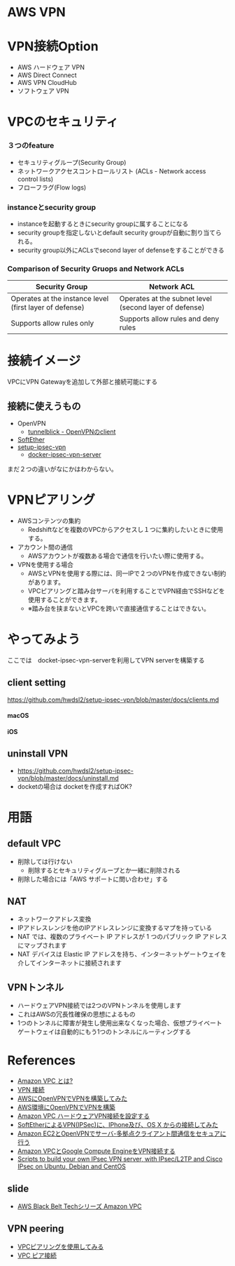AWS VPN
==========

# VPN接続Option

+ AWS ハードウェア VPN
+ AWS Direct Connect
+ AWS VPN CloudHub
+ ソフトウェア VPN

# VPCのセキュリティ

### ３つのfeature

+ セキュリティグループ(Security Group)
+ ネットワークアクセスコントロールリスト (ACLs - Network access control lists)
+ フローフラグ(Flow logs)

### instanceとsecurity group

+ instanceを起動するときにsecurity groupに属することになる
+ security groupを指定しないとdefault security groupが自動に割り当てられる。
+ security group以外にACLsでsecond layer of defenseをすることができる

### Comparison of Security Gruops and Network ACLs

Security Group                                          | Network ACL
--------------------------------------------------------|-------------------------------------------------------
Operates at the instance level (first layer of defense) | Operates at the subnet level (second layer of defense)
Supports allow rules only | Supports allow rules and deny rules


# 接続イメージ

VPCにVPN Gatewayを追加して外部と接続可能にする

## 接続に使えうもの

+ OpenVPN
  + [tunnelblick - OpenVPNのclient](https://tunnelblick.net/documents.html)
+ [SoftEther](http://ja.softether.org/)
+ [setup-ipsec-vpn](https://github.com/hwdsl2/setup-ipsec-vpn)
  + [docker-ipsec-vpn-server](https://github.com/hwdsl2/docker-ipsec-vpn-server)

まだ２つの違いがなにかはわからない。

# VPNピアリング

+ AWSコンテンツの集約
  + Redshiftなどを複数のVPCからアクセスし１つに集約したいときに使用する。
+ アカウント間の通信
  + AWSアカウントが複数ある場合で通信を行いたい際に使用する。
+ VPNを使用する場合
  + AWSとVPNを使用する際には、同一IPで２つのVPNを作成できない制約があります。
  + VPCピアリングと踏み台サーバを利用することでVPN経由でSSHなどを使用することができます。
  + ※踏み台を挟まないとVPCを跨いで直接通信することはできない。

# やってみよう

ここでは　docket-ipsec-vpn-serverを利用してVPN serverを構築する

## client setting

<https://github.com/hwdsl2/setup-ipsec-vpn/blob/master/docs/clients.md>

#### macOS

#### iOS

## uninstall VPN

+ <https://github.com/hwdsl2/setup-ipsec-vpn/blob/master/docs/uninstall.md>
+ docketの場合は docketを作成すればOK?

# 用語

## default VPC

+ 削除しては行けない
  + 削除するとセキュリティグループとか一緒に削除される
+ 削除した場合には「AWS サポートに問い合わせ」する

## NAT

+ ネットワークアドレス変換
+ IPアドレスレンジを他のIPアドレスレンジに変換するマプを持っている
+ NAT では、複数のプライベート IP アドレスが 1 つのパブリック IP アドレスにマップされます
+ NAT デバイスは Elastic IP アドレスを持ち、インターネットゲートウェイを介してインターネットに接続されます

## VPNトンネル

+ ハードウェアVPN接続では2つのVPNトンネルを使用します
+ これはAWSの冗長性確保の思想によるもの
+ 1つのトンネルに障害が発生し使用出来なくなった場合、仮想プライベートゲートウェイは自動的にもう1つのトンネルにルーティングする

# References

+ [Amazon VPC とは?](http://docs.aws.amazon.com/ja_jp/AmazonVPC/latest/UserGuide/VPC_Introduction.html)
+ [VPN 接続](http://docs.aws.amazon.com/ja_jp/AmazonVPC/latest/UserGuide/vpn-connections.html)
+ [AWSにOpenVPNでVPNを構築してみた](http://qiita.com/saitoxu/items/b0a265edfb11ac381c89)
+ [AWS環境にOpenVPNでVPNを構築](http://qiita.com/hideki/items/657a5701133e713fcf8c)
+ [Amazon VPC ハードウェアVPN接続を設定する](http://dev.classmethod.jp/cloud/aws/configure-vpc-vpn-connect/)
+ [SoftEtherによるVPN(IPSec)に、IPhone及び、OS X からの接続してみた](http://dev.classmethod.jp/smartphone/softether_l2tp_over_ipsec/)
+ [Amazon EC2とOpenVPNでサーバ-多拠点クライアント間通信をセキュアに行う](http://dev.classmethod.jp/cloud/aws/ec2-ssl-vpn-use-openvpn/)
+ [Amazon VPCとGoogle Compute EngineをVPN接続する](http://dev.classmethod.jp/cloud/vpn-interconnect-amazon-vpc-and-gce/)
+ [Scripts to build your own IPsec VPN server, with IPsec/L2TP and Cisco IPsec on Ubuntu, Debian and CentOS](https://github.com/hwdsl2/setup-ipsec-vpn)

## slide

+ [AWS Black Belt Techシリーズ Amazon VPC](http://www.slideshare.net/AmazonWebServicesJapan/aws-black-belt-tech-amazon-vpc-47025202)

## VPN peering

+ [VPCピアリングを使用してみる](http://qiita.com/SatoHiroyuki/items/ebc28a39ea70c097e161)
+ [VPC ピア接続](http://docs.aws.amazon.com/ja_jp/AmazonVPC/latest/UserGuide/vpc-peering.html)
